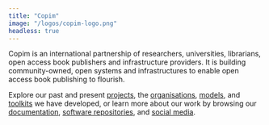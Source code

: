 ```yaml
---
title: "Copim"
image: "/logos/copim-logo.png"
headless: true
---
```


Copim is an international partnership of researchers, universities, librarians, open access book publishers and infrastructure providers. It is building community-owned, open systems and infrastructures to enable open access book publishing to flourish. 

Explore our past and present <a href="/#projects" class="text-highlight-project">projects</a>, the <a href="/#organisations" class="text-highlight-organisation">organisations</a>, <a href="/#models" class="text-highlight-model">models</a>, and <a href="/#toolkits" class="text-highlight-toolkit">toolkits</a> we have developed, or learn more about our work by browsing our <a href="/#documentation" class="text-highlight-documentation">documentation</a>, <a href="/#software" class="text-highlight-software">software repositories</a>, and <a href="/#socials" class="text-highlight-social">social media</a>. 
